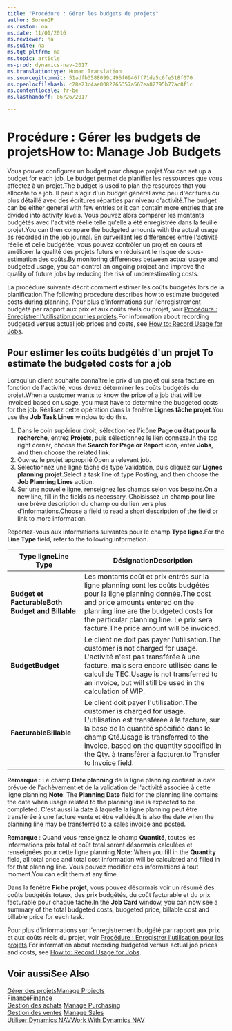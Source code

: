 ```yaml
---
title: "Procédure : Gérer les budgets de projets"
author: SorenGP
ms.custom: na
ms.date: 11/01/2016
ms.reviewer: na
ms.suite: na
ms.tgt_pltfrm: na
ms.topic: article
ms-prod: dynamics-nav-2017
ms.translationtype: Human Translation
ms.sourcegitcommit: 51adfb3588099c496f0946ff71da5c6fe518f070
ms.openlocfilehash: c28e23c4ae0082265357a567ea82795b77ac8f1c
ms.contentlocale: fr-be
ms.lasthandoff: 06/26/2017

---
```


# <a name="how-to-manage-job-budgets"></a><span data-ttu-id="5068f-102">Procédure : Gérer les budgets de projets</span><span class="sxs-lookup"><span data-stu-id="5068f-102">How to: Manage Job Budgets</span></span>
<span data-ttu-id="5068f-103">Vous pouvez configurer un budget pour chaque projet.</span><span class="sxs-lookup"><span data-stu-id="5068f-103">You can set up a budget for each job.</span></span> <span data-ttu-id="5068f-104">Le budget permet de planifier les ressources que vous affectez à un projet.</span><span class="sxs-lookup"><span data-stu-id="5068f-104">The budget is used to plan the resources that you allocate to a job.</span></span> <span data-ttu-id="5068f-105">Il peut s'agir d'un budget général avec peu d'écritures ou plus détaillé avec des écritures réparties par niveau d'activité.</span><span class="sxs-lookup"><span data-stu-id="5068f-105">The budget can be either general with few entries or it can contain more entries that are divided into activity levels.</span></span> <span data-ttu-id="5068f-106">Vous pouvez alors comparer les montants budgétés avec l'activité réelle telle qu'elle a été enregistrée dans la feuille projet.</span><span class="sxs-lookup"><span data-stu-id="5068f-106">You can then compare the budgeted amounts with the actual usage as recorded in the job journal.</span></span> <span data-ttu-id="5068f-107">En surveillant les différences entre l'activité réelle et celle budgétée, vous pouvez contrôler un projet en cours et améliorer la qualité des projets futurs en réduisant le risque de sous-estimation des coûts.</span><span class="sxs-lookup"><span data-stu-id="5068f-107">By monitoring differences between actual usage and budgeted usage, you can control an ongoing project and improve the quality of future jobs by reducing the risk of underestimating costs.</span></span>

<span data-ttu-id="5068f-108">La procédure suivante décrit comment estimer les coûts budgétés lors de la planification.</span><span class="sxs-lookup"><span data-stu-id="5068f-108">The following procedure describes how to estimate budgeted costs during planning.</span></span> <span data-ttu-id="5068f-109">Pour plus d'informations sur l'enregistrement budgété par rapport aux prix et aux coûts réels du projet, voir [Procédure : Enregistrer l'utilisation pour les projets](projects-how-record-job-usage.md).</span><span class="sxs-lookup"><span data-stu-id="5068f-109">For information about recording budgeted versus actual job prices and costs, see [How to: Record Usage for Jobs](projects-how-record-job-usage.md).</span></span>  

## <span data-ttu-id="5068f-110"><a name="JobBudgetCosts"></a> Pour estimer les coûts budgétés d'un projet</span><span class="sxs-lookup"><span data-stu-id="5068f-110"><a name="JobBudgetCosts"></a> To estimate the budgeted costs for a job</span></span>  
<span data-ttu-id="5068f-111">Lorsqu'un client souhaite connaître le prix d'un projet qui sera facturé en fonction de l'activité, vous devez déterminer les coûts budgétés du projet.</span><span class="sxs-lookup"><span data-stu-id="5068f-111">When a customer wants to know the price of a job that will be invoiced based on usage, you must have to determine the budgeted costs for the job.</span></span> <span data-ttu-id="5068f-112">Réalisez cette opération dans la fenêtre **Lignes tâche projet**.</span><span class="sxs-lookup"><span data-stu-id="5068f-112">You use the **Job Task Lines** window to do this.</span></span>

1. <span data-ttu-id="5068f-113">Dans le coin supérieur droit, sélectionnez l'icône **Page ou état pour la recherche**, entrez **Projets**, puis sélectionnez le lien connexe.</span><span class="sxs-lookup"><span data-stu-id="5068f-113">In the top right corner, choose the **Search for Page or Report** icon, enter **Jobs**, and then choose the related link.</span></span>  
2. <span data-ttu-id="5068f-114">Ouvrez le projet approprié.</span><span class="sxs-lookup"><span data-stu-id="5068f-114">Open a relevant job.</span></span>
3. <span data-ttu-id="5068f-115">Sélectionnez une ligne tâche de type Validation, puis cliquez sur **Lignes planning projet**.</span><span class="sxs-lookup"><span data-stu-id="5068f-115">Select a task line of type Posting, and then choose the **Job Planning Lines** action.</span></span>
4. <span data-ttu-id="5068f-116">Sur une nouvelle ligne, renseignez les champs selon vos besoins.</span><span class="sxs-lookup"><span data-stu-id="5068f-116">On a new line, fill in the fields as necessary.</span></span> <span data-ttu-id="5068f-117">Choisissez un champ pour lire une brève description du champ ou du lien vers plus d'informations.</span><span class="sxs-lookup"><span data-stu-id="5068f-117">Choose a field to read a short description of the field or link to more information.</span></span>   

<span data-ttu-id="5068f-118">Reportez-vous aux informations suivantes pour le champ **Type ligne**.</span><span class="sxs-lookup"><span data-stu-id="5068f-118">For the **Line Type** field, refer to the following information.</span></span>  

|<span data-ttu-id="5068f-119">Type ligne</span><span class="sxs-lookup"><span data-stu-id="5068f-119">Line Type</span></span> |<span data-ttu-id="5068f-120">Désignation</span><span class="sxs-lookup"><span data-stu-id="5068f-120">Description</span></span> |
|----------|------------|
|<span data-ttu-id="5068f-121">**Budget et Facturable**</span><span class="sxs-lookup"><span data-stu-id="5068f-121">**Both Budget and Billable**</span></span>|<span data-ttu-id="5068f-122">Les montants coût et prix entrés sur la ligne planning sont les coûts budgétés pour la ligne planning donnée.</span><span class="sxs-lookup"><span data-stu-id="5068f-122">The cost and price amounts entered on the planning line are the budgeted costs for the particular planning line.</span></span> <span data-ttu-id="5068f-123">Le prix sera facturé.</span><span class="sxs-lookup"><span data-stu-id="5068f-123">The price amount will be invoiced.</span></span>|
|<span data-ttu-id="5068f-124">**Budget**</span><span class="sxs-lookup"><span data-stu-id="5068f-124">**Budget**</span></span>|<span data-ttu-id="5068f-125">Le client ne doit pas payer l'utilisation.</span><span class="sxs-lookup"><span data-stu-id="5068f-125">The customer is not charged for usage.</span></span> <span data-ttu-id="5068f-126">L'activité n'est pas transférée à une facture, mais sera encore utilisée dans le calcul de TEC.</span><span class="sxs-lookup"><span data-stu-id="5068f-126">Usage is not transferred to an invoice, but will still be used in the calculation of WIP.</span></span>|
|<span data-ttu-id="5068f-127">**Facturable**</span><span class="sxs-lookup"><span data-stu-id="5068f-127">**Billable**</span></span>|<span data-ttu-id="5068f-128">Le client doit payer l'utilisation.</span><span class="sxs-lookup"><span data-stu-id="5068f-128">The customer is charged for usage.</span></span> <span data-ttu-id="5068f-129">L'utilisation est transférée à la facture, sur la base de la quantité spécifiée dans le champ Qté.</span><span class="sxs-lookup"><span data-stu-id="5068f-129">Usage is transferred to the invoice, based on the quantity specified in the Qty.</span></span> <span data-ttu-id="5068f-130">à transférer à facturer.</span><span class="sxs-lookup"><span data-stu-id="5068f-130">to Transfer to Invoice field.</span></span>|

<span data-ttu-id="5068f-131">**Remarque** : Le champ **Date planning** de la ligne planning contient la date prévue de l'achèvement et de la validation de l'activité associée à cette ligne planning.</span><span class="sxs-lookup"><span data-stu-id="5068f-131">**Note**: The **Planning Date** field for the planning line contains the date when usage related to the planning line is expected to be completed.</span></span> <span data-ttu-id="5068f-132">C'est aussi la date à laquelle la ligne planning peut être transférée à une facture vente et être validée.</span><span class="sxs-lookup"><span data-stu-id="5068f-132">It is also the date when the planning line may be transferred to a sales invoice and posted.</span></span>  

<span data-ttu-id="5068f-133">**Remarque** : Quand vous renseignez le champ **Quantité**, toutes les informations prix total et coût total seront désormais calculées et renseignées pour cette ligne planning.</span><span class="sxs-lookup"><span data-stu-id="5068f-133">**Note**: When you fill in the **Quantity** field, all total price and total cost information will be calculated and filled in for that planning line.</span></span> <span data-ttu-id="5068f-134">Vous pouvez modifier ces informations à tout moment.</span><span class="sxs-lookup"><span data-stu-id="5068f-134">You can edit them at any time.</span></span>

<span data-ttu-id="5068f-135">Dans la fenêtre **Fiche projet**, vous pouvez désormais voir un résumé des coûts budgétés totaux, des prix budgétés, du coût facturable et du prix facturable pour chaque tâche.</span><span class="sxs-lookup"><span data-stu-id="5068f-135">In the **Job Card** window, you can now see a summary of the total budgeted costs, budgeted price, billable cost and billable price for each task.</span></span>

<span data-ttu-id="5068f-136">Pour plus d'informations sur l'enregistrement budgété par rapport aux prix et aux coûts réels du projet, voir [Procédure : Enregistrer l'utilisation pour les projets](projects-how-record-job-usage.md).</span><span class="sxs-lookup"><span data-stu-id="5068f-136">For information about recording budgeted versus actual job prices and costs, see [How to: Record Usage for Jobs](projects-how-record-job-usage.md).</span></span>

## <a name="see-also"></a><span data-ttu-id="5068f-137">Voir aussi</span><span class="sxs-lookup"><span data-stu-id="5068f-137">See Also</span></span>
[<span data-ttu-id="5068f-138">Gérer des projets</span><span class="sxs-lookup"><span data-stu-id="5068f-138">Manage Projects</span></span>](projects-manage-projects.md)  
[<span data-ttu-id="5068f-139">Finance</span><span class="sxs-lookup"><span data-stu-id="5068f-139">Finance</span></span>](finance-setup.md)  
<span data-ttu-id="5068f-140">[Gestion des achats](purchasing-manage-purchasing.md)       </span><span class="sxs-lookup"><span data-stu-id="5068f-140">[Manage Purchasing](purchasing-manage-purchasing.md)       </span></span>  
<span data-ttu-id="5068f-141">[Gestion des ventes](sales-manage-sales.md)    </span><span class="sxs-lookup"><span data-stu-id="5068f-141">[Manage Sales](sales-manage-sales.md)    </span></span>  
[<span data-ttu-id="5068f-142">Utiliser Dynamics NAV</span><span class="sxs-lookup"><span data-stu-id="5068f-142">Work With Dynamics NAV</span></span>](ui-work-product.md)  

